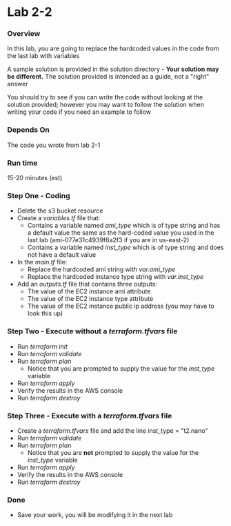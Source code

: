 # Lab 2-2

### Overview
In this lab, you are going to replace the hardcoded values in the code from the last lab with variables

A sample solution is provided in the solution directory - __Your solution may be different.__  The solution provided is intended as a guide, not a "right" answer

You should try to see if you can write the code without looking at the solution provided; however you may want to follow the solution when writing your code if you need an example to follow


### Depends On
The code you wrote from lab 2-1

### Run time
15-20 minutes (est)

### Step One - Coding

* Delete the s3 bucket resource
* Create a _variables.tf_ file that:
    - Contains a variable named _ami_type_ which is of type string and has a default value the same as the hard-coded value you used in the last lab (ami-077e31c4939f6a2f3 if you are in us-east-2)
    - Contains a variable named _inst_type_ which is of type string and does not have a default value
* In the _main.tf_ file:
    - Replace the hardcoded ami string with _var.ami_type_
    - Replace the hardcoded instance type string with _var.inst_type_
* Add an _outputs.tf_ file that contains three outputs:
    - The value of the EC2 instance ami attribute
    - The value of the EC2 instance type attribute
    - The value of the EC2 instance public ip address (you may have to look this up)
    

### Step Two - Execute without a _terraform.tfvars_ file

* Run _terraform init_
* Run _terraform validate_
* Run _terraform plan_
    - Notice that you are prompted to supply the value for the _inst_type_ variable
* Run _terraform apply_
* Verify the results in the AWS console
* Run _terraform destroy_

### Step Three - Execute with a _terraform.tfvars_ file

* Create a _terraform.tfvars_ file and add the line
    inst_type = "t2.nano"
* Run _terraform validate_
* Run _terraform plan_
    - Notice that you are __not__ prompted to supply the value for the _inst_type_ variable
* Run _terraform apply_
* Verify the results in the AWS console
* Run _terraform destroy_

### Done

* Save your work, you will be modifying it in the next lab

